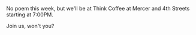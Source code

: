 No poem this week, but we'll be at Think Coffee at Mercer and 4th Streets starting at 7:00PM.

Join us, won't you?